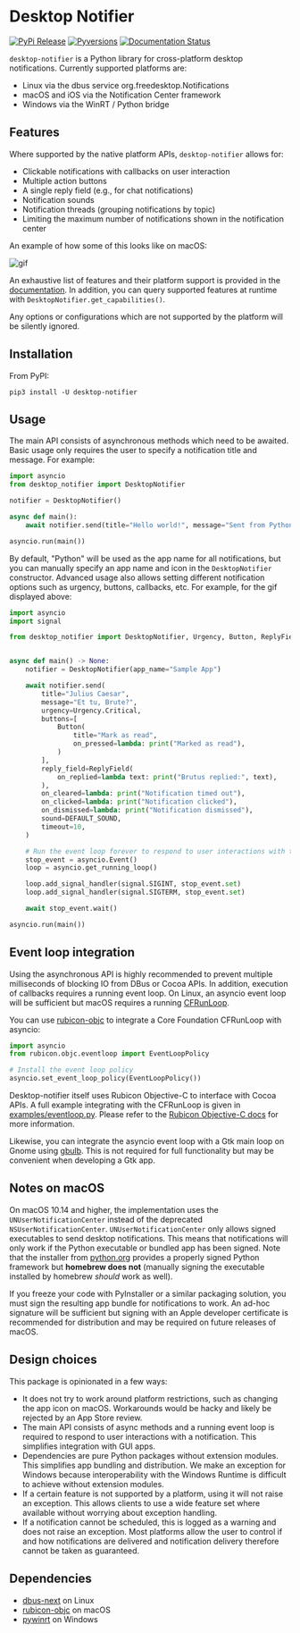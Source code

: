 
# Desktop Notifier

[![PyPi Release](https://img.shields.io/pypi/v/desktop-notifier.svg)](https://pypi.org/project/desktop-notifier/)
[![Pyversions](https://img.shields.io/pypi/pyversions/desktop-notifier.svg)](https://pypi.org/pypi/desktop-notifier/)
[![Documentation Status](https://readthedocs.org/projects/desktop-notifier/badge/?version=latest)](https://desktop-notifier.readthedocs.io/en/latest/?badge=latest)

`desktop-notifier`  is a Python library for cross-platform desktop notifications.
Currently supported platforms are:

* Linux via the dbus service org.freedesktop.Notifications
* macOS and iOS via the Notification Center framework
* Windows via the WinRT / Python bridge

## Features

Where supported by the native platform APIs, `desktop-notifier` allows for:

* Clickable notifications with callbacks on user interaction
* Multiple action buttons
* A single reply field (e.g., for chat notifications)
* Notification sounds
* Notification threads (grouping notifications by topic)
* Limiting the maximum number of notifications shown in the notification center

An example of how some of this looks like on macOS:

![gif](https://github.com/samschott/desktop-notifier/blob/main/screenshots/macOS.gif?raw=true)

An exhaustive list of features and their platform support is provided in the
[documentation](https://desktop-notifier.readthedocs.io/en/latest/background/platform_support.html).
In addition, you can query supported features at runtime with
`DesktopNotifier.get_capabilities()`.

Any options or configurations which are not supported by the platform will be silently
ignored.

## Installation

From PyPI:

```
pip3 install -U desktop-notifier
```

## Usage

The main API consists of asynchronous methods which need to be awaited. Basic usage only
requires the user to specify a notification title and message. For example:

```Python
import asyncio
from desktop_notifier import DesktopNotifier

notifier = DesktopNotifier()

async def main():
    await notifier.send(title="Hello world!", message="Sent from Python")

asyncio.run(main())
```

By default, "Python" will be used as the app name for all notifications, but you can
manually specify an app name and icon in the ``DesktopNotifier`` constructor. Advanced
usage also allows setting different notification options such as urgency, buttons,
callbacks, etc. For example, for the gif displayed above:

```Python
import asyncio
import signal

from desktop_notifier import DesktopNotifier, Urgency, Button, ReplyField, DEFAULT_SOUND


async def main() -> None:
    notifier = DesktopNotifier(app_name="Sample App")

    await notifier.send(
        title="Julius Caesar",
        message="Et tu, Brute?",
        urgency=Urgency.Critical,
        buttons=[
            Button(
                title="Mark as read",
                on_pressed=lambda: print("Marked as read"),
            )
        ],
        reply_field=ReplyField(
            on_replied=lambda text: print("Brutus replied:", text),
        ),
        on_cleared=lambda: print("Notification timed out"),
        on_clicked=lambda: print("Notification clicked"),
        on_dismissed=lambda: print("Notification dismissed"),
        sound=DEFAULT_SOUND,
        timeout=10,
    )

    # Run the event loop forever to respond to user interactions with the notification.
    stop_event = asyncio.Event()
    loop = asyncio.get_running_loop()

    loop.add_signal_handler(signal.SIGINT, stop_event.set)
    loop.add_signal_handler(signal.SIGTERM, stop_event.set)

    await stop_event.wait()

asyncio.run(main())
```

## Event loop integration

Using the asynchronous API is highly recommended to prevent multiple milliseconds of
blocking IO from DBus or Cocoa APIs. In addition, execution of callbacks requires a
running event loop. On Linux, an asyncio event loop will be sufficient but macOS
requires a running [CFRunLoop](https://developer.apple.com/documentation/corefoundation/cfrunloop-rht).

You can use [rubicon-objc](https://github.com/beeware/rubicon-objc) to integrate a Core
Foundation CFRunLoop with asyncio:

```Python
import asyncio
from rubicon.objc.eventloop import EventLoopPolicy

# Install the event loop policy
asyncio.set_event_loop_policy(EventLoopPolicy())
```

Desktop-notifier itself uses Rubicon Objective-C to interface with Cocoa APIs. A full
example integrating with the CFRunLoop is given in
[examples/eventloop.py](examples/eventloop.py). Please refer to the
[Rubicon Objective-C docs](https://rubicon-objc.readthedocs.io/en/latest/how-to/async.html)
for more information.

Likewise, you can integrate the asyncio event loop with a Gtk main loop on Gnome using
[gbulb](https://pypi.org/project/gbulb). This is not required for full functionality
but may be convenient when developing a Gtk app.

## Notes on macOS

On macOS 10.14 and higher, the implementation uses the `UNUserNotificationCenter`
instead of the deprecated `NSUserNotificationCenter`. `UNUserNotificationCenter`
only allows signed executables to send desktop notifications. This means that
notifications will only work if the Python executable or bundled app has been signed.
Note that the installer from [python.org](https://python.org) provides a properly signed
Python framework but **homebrew does not** (manually signing the executable installed
by homebrew *should* work as well).

If you freeze your code with PyInstaller or a similar packaging solution, you must sign
the resulting app bundle for notifications to work. An ad-hoc signature will be
sufficient but signing with an Apple developer certificate is recommended for
distribution and may be required on future releases of macOS.

## Design choices

This package is opinionated in a few ways:

* It does not try to work around platform restrictions, such as changing the app icon on
  macOS. Workarounds would be hacky and likely be rejected by an App Store review.
* The main API consists of async methods and a running event loop is required to respond
  to user interactions with a notification. This simplifies integration with GUI apps.
* Dependencies are pure Python packages without extension modules. This simplifies app
  bundling and distribution. We make an exception for Windows because interoperability
  with the Windows Runtime is difficult to achieve without extension modules.
* If a certain feature is not supported by a platform, using it will not raise an
  exception. This allows clients to use a wide feature set where available without
  worrying about exception handling.
* If a notification cannot be scheduled, this is logged as a warning and does not raise
  an exception. Most platforms allow the user to control if and how notifications are
  delivered and notification delivery therefore cannot be taken as guaranteed.

## Dependencies

* [dbus-next](https://github.com/altdesktop/python-dbus-next) on Linux
* [rubicon-objc](https://github.com/beeware/rubicon-objc) on macOS
* [pywinrt](https://github.com/pywinrt/pywinrt) on Windows
